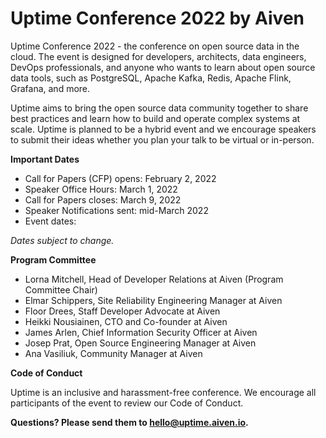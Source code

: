 # Uptime Conference 2022 by Aiven
Uptime Conference 2022 - the conference on open source data in the cloud. The event is designed for developers, architects, data engineers, DevOps professionals, and anyone who wants to learn about open source data tools, such as PostgreSQL, Apache Kafka, Redis, Apache Flink, Grafana, and more. 

Uptime aims to bring the open source data community together to share best practices and learn how to build and operate complex systems at scale. Uptime is planned to be a hybrid event and we encourage speakers to submit their ideas whether you plan your talk to be virtual or in-person.

**Important Dates**

- Call for Papers (CFP) opens: February 2, 2022
- Speaker Office Hours: March 1, 2022
- Call for Papers closes: March 9, 2022
- Speaker Notifications sent: mid-March 2022
- Event dates: 

*Dates subject to change.*

**Program Committee**

- Lorna Mitchell, Head of Developer Relations at Aiven (Program Committee Chair)
- Elmar Schippers, Site Reliability Engineering Manager at Aiven
- Floor Drees, Staff Developer Advocate at Aiven
- Heikki Nousiainen, CTO and Co-founder at Aiven
- James Arlen, Chief Information Security Officer at Aiven
- Josep Prat, Open Source Engineering Manager at Aiven
- Ana Vasiliuk, Community Manager at Aiven

**Code of Conduct** 

Uptime is an inclusive and harassment-free conference. We encourage all participants of the event to review our Code of Conduct.  

**Questions? Please send them to hello@uptime.aiven.io.**
